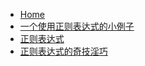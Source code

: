 - [Home](/RegExp/)
- [一个使用正则表达式的小例子](RegExp/一个使用正则表达式的小例子.md)
- [正则表达式](RegExp/正则表达式.md)
- [正则表达式的奇技淫巧](RegExp/正则表达式的奇技淫巧.md)
